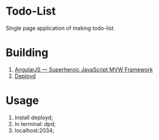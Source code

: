 Todo-List
=========

Single page application of making todo-list.

Building
========

1.  <a href="http://angulatjs.org">AngularJS — Superheroic JavaScript MVW Framework</a>
2.  <a href="http://deployd.com/">Deployd</a>

Usage
=====

1.  Install deployd;
2.  In terminal: dpd;
3.  localhost:2034;
